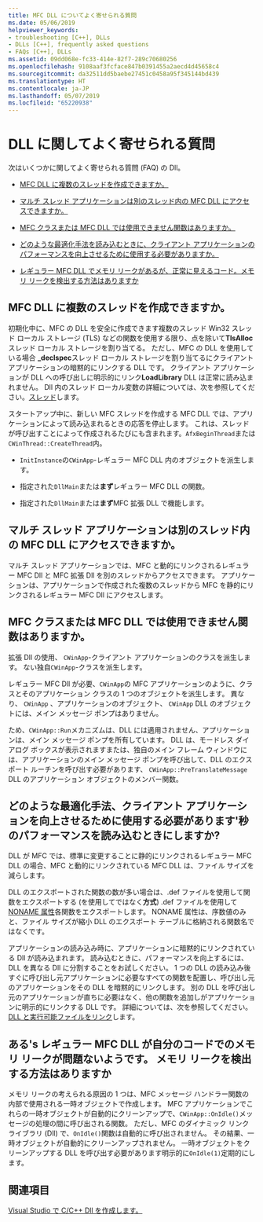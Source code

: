 ```yaml
---
title: MFC DLL についてよく寄せられる質問
ms.date: 05/06/2019
helpviewer_keywords:
- troubleshooting [C++], DLLs
- DLLs [C++], frequently asked questions
- FAQs [C++], DLLs
ms.assetid: 09dd068e-fc33-414e-82f7-289c70680256
ms.openlocfilehash: 9108aaf3fcface847b0391455a2aecd4d45658c4
ms.sourcegitcommit: da32511dd5baebe27451c0458a95f345144bd439
ms.translationtype: HT
ms.contentlocale: ja-JP
ms.lasthandoff: 05/07/2019
ms.locfileid: "65220938"
---
```

# <a name="dll-frequently-asked-questions"></a>DLL に関してよく寄せられる質問

次はいくつかに関してよく寄せられる質問 (FAQ) の Dll。

- [MFC DLL に複数のスレッドを作成できますか。](#mfc_multithreaded_1)

- [マルチ スレッド アプリケーションは別のスレッド内の MFC DLL にアクセスできますか。](#mfc_multithreaded_2)

- [MFC クラスまたは MFC DLL では使用できません関数はありますか。](#mfc_prohibited_classes)

- [どのような最適化手法を読み込むときに、クライアント アプリケーションのパフォーマンスを向上させるために使用する必要がありますか。](#mfc_optimization)

- [レギュラー MFC DLL でメモリ リークがあるが、正常に見えるコード。メモリ リークを検出する方法はありますか](#memory_leak)

## <a name="mfc_multithreaded_1"></a> MFC DLL に複数のスレッドを作成できますか。

初期化中に、MFC の DLL を安全に作成できます複数のスレッド Win32 スレッド ローカル ストレージ (TLS) などの関数を使用する限り、点を除いて**TlsAlloc**スレッド ローカル ストレージを割り当てる。 ただし、MFC の DLL を使用している場合 **_declspec**スレッド ローカル ストレージを割り当てるにクライアント アプリケーションの暗黙的にリンクする DLL です。 クライアント アプリケーションが DLL への呼び出しに明示的にリンク**LoadLibrary** DLL は正常に読み込まれません。 Dll 内のスレッド ローカル変数の詳細については、次を参照してください。[スレッド](../cpp/thread.md)します。

スタートアップ中に、新しい MFC スレッドを作成する MFC DLL では、アプリケーションによって読み込まれるときの応答を停止します。 これは、スレッドが呼び出すことによって作成されるたびにも含まれます。`AfxBeginThread`または`CWinThread::CreateThread`内。

- `InitInstance`の`CWinApp`-レギュラー MFC DLL 内のオブジェクトを派生します。

- 指定された`DllMain`または**まず**レギュラー MFC DLL の関数。

- 指定された`DllMain`または**まず**MFC 拡張 DLL で機能します。

## <a name="mfc_multithreaded_2"></a> マルチ スレッド アプリケーションは別のスレッド内の MFC DLL にアクセスできますか。

マルチ スレッド アプリケーションでは、MFC と動的にリンクされるレギュラー MFC Dll と MFC 拡張 Dll を別のスレッドからアクセスできます。 アプリケーションは、アプリケーションで作成された複数のスレッドから MFC を静的にリンクされるレギュラー MFC Dll にアクセスします。

## <a name="mfc_prohibited_classes"></a> MFC クラスまたは MFC DLL では使用できません関数はありますか。

拡張 Dll の使用、 `CWinApp`-クライアント アプリケーションのクラスを派生します。 ない独自`CWinApp`-クラスを派生します。

レギュラー MFC Dll が必要、`CWinApp`の MFC アプリケーションのように、クラスとそのアプリケーション クラスの 1 つのオブジェクトを派生します。 異なり、 `CWinApp` 、アプリケーションのオブジェクト、 `CWinApp` DLL のオブジェクトには、メイン メッセージ ポンプはありません。

ため、`CWinApp::Run`メカニズムは、DLL には適用されません、アプリケーションは、メイン メッセージ ポンプを所有しています。 DLL は、モードレス ダイアログ ボックスが表示されますまたは、独自のメイン フレーム ウィンドウには、アプリケーションのメイン メッセージ ポンプを呼び出して、DLL のエクスポート ルーチンを呼び出す必要があります、 `CWinApp::PreTranslateMessage` DLL のアプリケーション オブジェクトのメンバー関数。

## <a name="mfc_optimization"></a> どのような最適化手法、クライアント アプリケーションを向上させるために使用する必要があります&#39;秒のパフォーマンスを読み込むときにしますか?

DLL が MFC では、標準に変更することに静的にリンクされるレギュラー MFC DLL の場合、MFC と動的にリンクされている MFC DLL は、ファイル サイズを減らします。

DLL のエクスポートされた関数の数が多い場合は、.def ファイルを使用して関数をエクスポートする (を使用してではなく**方式**) .def ファイルを使用して[NONAME 属性](exporting-functions-from-a-dll-by-ordinal-rather-than-by-name.md)各関数をエクスポートします。 NONAME 属性は、序数値のみと、ファイル サイズが縮小 DLL のエクスポート テーブルに格納される関数名ではなくです。

アプリケーションの読み込み時に、アプリケーションに暗黙的にリンクされている Dll が読み込まれます。 読み込むときに、パフォーマンスを向上するには、DLL を異なる Dll に分割することをお試しください。 1 つの DLL の読み込み後すぐに呼び出し元アプリケーションに必要なすべての関数を配置し、呼び出し元のアプリケーションをその DLL を暗黙的にリンクします。 別の DLL を呼び出し元のアプリケーションが直ちに必要はなく、他の関数を追加しがアプリケーションに明示的にリンクする DLL です。 詳細については、次を参照してください。 [DLL と実行可能ファイルをリンク](linking-an-executable-to-a-dll.md#determining-which-linking-method-to-use)します。

## <a name="memory_leak"></a> ある&#39;s レギュラー MFC DLL が自分のコードでのメモリ リークが問題ないようです。 メモリ リークを検出する方法はありますか

メモリ リークの考えられる原因の 1 つは、MFC メッセージ ハンドラー関数の内部で使用される一時オブジェクトで作成します。 MFC アプリケーションでこれらの一時オブジェクトが自動的にクリーンアップで、`CWinApp::OnIdle()`メッセージの処理の間に呼び出される関数。 ただし、MFC のダイナミック リンク ライブラリ (Dll) で、`OnIdle()`関数は自動的に呼び出されません。 その結果、一時オブジェクトが自動的にクリーンアップされません。 一時オブジェクトをクリーンアップする DLL を呼び出す必要があります明示的に`OnIdle(1)`定期的にします。

## <a name="see-also"></a>関連項目

[Visual Studio で C/C++ Dll を作成します。](dlls-in-visual-cpp.md)
